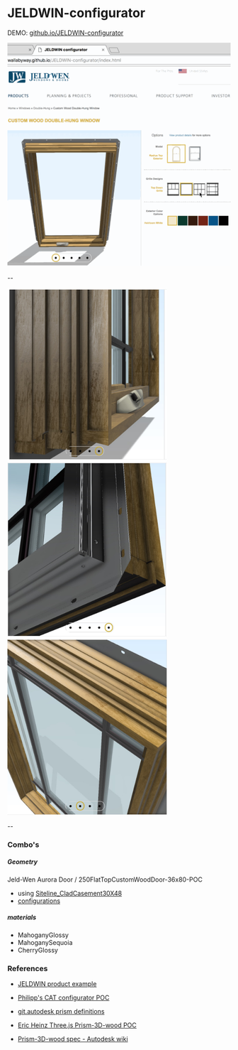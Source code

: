 # JELDWIN-configurator


DEMO: [github.io/JELDWIN-configurator](https://wallabyway.github.io/JELDWIN-configurator/) 


<img src="jeldwin-anim.gif" width="590">

-- 

<img src="shot1.jpg" width="360">
<img src="shot2.jpg" width="360">
<img src="shot3.jpg" width="360">

-- 

### Combo's

##### Geometry
Jeld-Wen Aurora Door / 250FlatTopCustomWoodDoor-36x80-POC

- using [Siteline_CladCasement30X48](https://wwssrepository.autodesk360.com/g/projects/2017050374551981/data/dXJuOmFkc2sud2lwcHJvZDpmcy5mb2xkZXI6Y28uVkdSVzg2dmZRTENBbTVrVWR1QTZ3UQ) 
- [configurations](https://wwssrepository.autodesk360.com/g/shares/SH7f1edQT22b515c761e74c62506f9442c87)

##### materials

- MahoganyGlossy
- MahoganySequoia
- CherryGlossy


### References
- [JELDWIN product example](http://www.jeld-wen.com/en-us/products/windows/styles/double-hung/custom-wood-double-hung-window)

- [Philipp's CAT configurator POC](https://github.com/Autodesk-Forge/forge-rcdb.nodejs/blob/34fa81b94a400454ef48d475dd9cfe417460eff3/src/client/viewer.components/Viewer.Extensions.Dynamic/Viewing.Extension.CAT/Viewing.Extension.CAT.js)
- [git.autodesk prism definitions](https://git.autodesk.com/bealem/LynxSamples/tree/master/samples/PrismExample/prismData)
- [Eric Heinz Three.js Prism-3D-wood POC](https://git.autodesk.com/hainese/PRISM-standalone)
- [Prism-3D-wood spec - Autodesk wiki](https://wiki.autodesk.com/display/LMVCORE/Procedural+Wood+Resource+Page)
